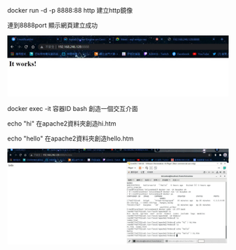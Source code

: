 docker run -d -p 8888:88 http 建立http鏡像

連到8888port 顯示網頁建立成功

![GITHUB](https://github.com/loliconkea/Docker/blob/main/image/2021-09-28-01.jpg)

docker exec -it 容器ID bash 創造一個交互介面

echo "hi" 在apache2資料夾創造hi.htm

echo "hello" 在apache2資料夾創造hello.htm

![GITHUB](https://github.com/loliconkea/Docker/blob/main/image/2021-09-28-02.jpg)
